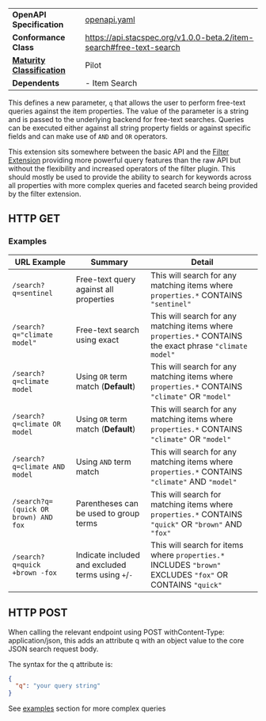 |   |   |
|---|---|
| **OpenAPI Specification** | [openapi.yaml](openapi.yaml) |
| **Conformance Class** | https://api.stacspec.org/v1.0.0-beta.2/item-search#free-text-search |
| **[Maturity Classification](https://github.com/radiantearth/stac-api-spec/blob/master/extensions.md#extension-maturity)** | Pilot |
| **Dependents** | - Item Search |
  
This defines a new parameter, `q` that allows the user to perform free-text queries against the item properties. 
The value of the parameter is a string and is passed to the underlying backend for free-text searches.
Queries can be executed either against all string property fields or against specific fields and can make use of `AND` and `OR`
operators.

This extension sits somewhere between the basic API and the [Filter Extension](https://github.com/radiantearth/stac-api-spec/tree/master/fragments/filter) providing
more powerful query features than the raw API but without the flexibility and increased operators of the filter plugin. This should mostly be used to provide
the ability to search for keywords across all properties with more complex queries and faceted search being provided by the filter extension.

## HTTP GET

### Examples

| URL Example | Summary | Detail |
| ----------- | ------- | ------ |
| `/search?q=sentinel` | Free-text query against all properties | This will search for any matching items where `properties.*` CONTAINS `"sentinel"` |
| `/search?q="climate model"` | Free-text search using exact | This will search for any matching items where `properties.*` CONTAINS the exact phrase `"climate model"` |
|`/search?q=climate model`| Using `OR` term match (**Default**) | This will search for any matching items where `properties.*` CONTAINS `"climate"` OR `"model"`|
|`/search?q=climate OR model`| Using `OR` term match (**Default**) | This will search for any matching items where `properties.*` CONTAINS `"climate"` OR `"model"`|
|`/search?q=climate AND model`| Using `AND` term match | This will search for any matching items where `properties.*` CONTAINS `"climate"` AND `"model"`|
| `/search?q=(quick OR brown) AND fox` | Parentheses can be used to group terms | This will search for matching items where `properties.*` CONTAINS `"quick"` OR `"brown"` AND `"fox"` |
| `/search?q=quick +brown -fox` | Indicate included and excluded terms using `+`/`-` | This will search for items where `properties.*` INCLUDES `"brown"` EXCLUDES `"fox"` OR CONTAINS `"quick"` |

## HTTP POST

When calling the relevant endpoint using POST withContent-Type: application/json, this adds an attribute q with an object value to the core JSON search request body.

The syntax for the q attribute is:

```json
{
  "q": "your query string"
}
```

See [examples](#examples) section for more complex queries
